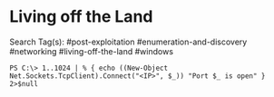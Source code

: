 # Living off the Land

Search Tag(s): #post-exploitation #enumeration-and-discovery #networking #living-off-the-land #windows

```
PS C:\> 1..1024 | % { echo ((New-Object Net.Sockets.TcpClient).Connect("<IP>", $_)) "Port $_ is open" } 2>$null
```